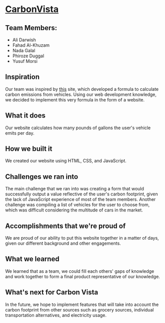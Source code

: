 # [CarbonVista](https://youtu.be/8qktCoX_a8Q)

## Team Members: </br>
- Ali Darwish
- Fahad Al-Khuzam
- Nada Galal
- Phiroze Duggal
- Yusuf Morsi

## Inspiration
Our team was inspired by [this](https://streets.mn/2019/09/06/graphic-whats-a-vehicles-carbon-footprint/) site, which developed a formula to calculate carbon emissions from vehicles. Using our web development knowledge, we decided to implement this very formula in the form of a website.
## What it does
Our website calculates how many pounds of gallons the user's vehicle emits per day. 
## How we built it
We created our website using HTML, CSS, and JavaScript.
## Challenges we ran into
The main challenge that we ran into was creating a form that would successfully output a value reflective of the user's carbon footprint, given the lack of JavaScript experience of most of the team members. Another challenge was compiling a list of vehicles for the user to choose from, which was difficult considering the multitude of cars in the market.
## Accomplishments that we're proud of
We are proud of our ability to put this website together in a matter of days, given our different background and other engagements.
## What we learned
We learned that as a team, we could fill each others' gaps of knowledge and work together to form a final product representative of our knowledge.
## What's next for Carbon Vista
In the future, we hope to implement features that will take into account the carbon footprint from other sources such as grocery sources, individual transportation alternatives, and electricity usage.
